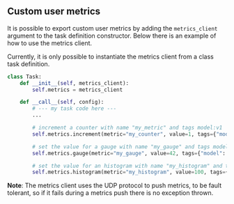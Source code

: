 ## Custom user metrics

It is possible to export custom user metrics by adding the `metrics_client`
argument to the task definition constructor. Below there is an example of how to use the metrics client.

Currently, it is only possible to instantiate the metrics client from a class task definition.

```python
class Task:
    def __init__(self, metrics_client):
        self.metrics = metrics_client

    def __call__(self, config):
        # --- my task code here ---
        ...

        # increment a counter with name "my_metric" and tags model:v1
        self.metrics.increment(metric="my_counter", value=1, tags={"model": "v1"})

        # set the value for a gauge with name "my_gauge" and tags model:v1
        self.metrics.gauge(metric="my_gauge", value=42, tags={"model": "v1"})

        # set the value for an histogram with name "my_histogram" and tags model:v1
        self.metrics.histogram(metric="my_histogram", value=100, tags={"model": "v1"})
```

**Note**: The metrics client uses the UDP protocol to push metrics, to be fault tolerant, so if it fails during a
metrics push there is no exception thrown.
